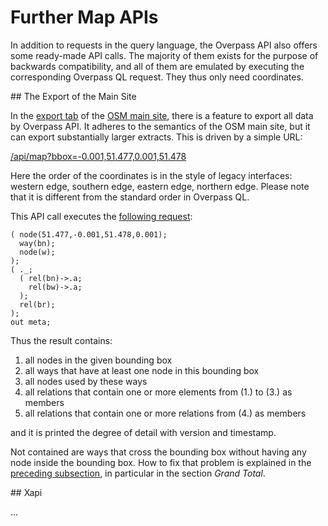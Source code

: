 Further Map APIs
================

In addition to requests in the query language,
the Overpass API also offers some ready-made API calls.
The majority of them exists for the purpose of backwards compatibility,
and all of them are emulated by executing the corresponding Overpass QL request.
They thus only need coordinates.

<a name="map"/>
## The Export of the Main Site

In the [export tab](https://openstreetmap.org/export) of the [OSM main site](https://openstreetmap.org),
there is a feature to export all data by Overpass API.
It adheres to the semantics of the OSM main site,
but it can export substantially larger extracts.
This is driven by a simple URL:

[/api/map?bbox=-0.001,51.477,0.001,51.478](https://overpass-api.de/api/map?bbox=-0.001,51.477,0.001,51.478)

Here the order of the coordinates is in the style of legacy interfaces:
western edge, southern edge, eastern edge, northern edge.
Please note that it is different from the standard order in Overpass QL.

This API call executes the [following request](https://overpass-turbo.eu/?lat=51.4775&lon=0.0&zoom=17&Q=CGI_STUB):

    ( node(51.477,-0.001,51.478,0.001);
      way(bn);
      node(w);
    );
    ( ._;
      ( rel(bn)->.a;
        rel(bw)->.a;
      );
      rel(br);
    );
    out meta;

Thus the result contains:

1. all nodes in the given bounding box
1. all ways that have at least one node in this bounding box
1. all nodes used by these ways
1. all relations that contain one or more elements from (1.) to (3.) as members
1. all relations that contain one or more relations from (4.) as members

and it is printed the degree of detail with version and timestamp.

Not contained are ways that cross the bounding box without having any node inside the bounding box.
How to fix that problem is explained in the [preceding subsection](osm_types.md#full),
in particular in the section _Grand Total_.

<a name="xapi"/>
## Xapi

...
